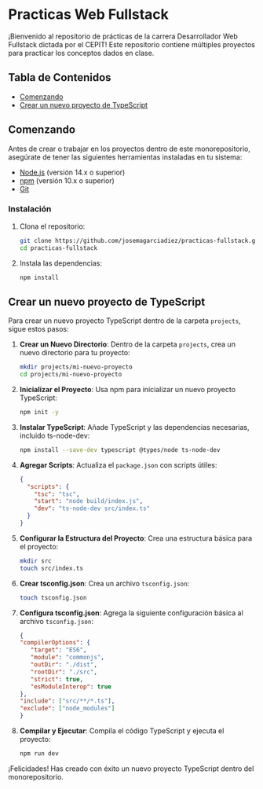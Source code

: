 # Practicas Web Fullstack

¡Bienvenido al repositorio de prácticas de la carrera Desarrollador Web Fullstack dictada por el CEPIT!
Este repositorio contiene múltiples proyectos para practicar los conceptos dados en clase.

## Tabla de Contenidos

- [Comenzando](#comenzando)
- [Crear un nuevo proyecto de TypeScript](#crear-un-nuevo-proyecto-de-typescript)

## Comenzando

Antes de crear o trabajar en los proyectos dentro de este monorepositorio, asegúrate de tener las siguientes herramientas instaladas en tu sistema:

- [Node.js](https://nodejs.org/en/download/) (versión 14.x o superior)
- [npm](https://www.npmjs.com/get-npm) (versión 10.x o superior)
- [Git](https://git-scm.com/)

### Instalación

1. Clona el repositorio:

   ```bash
   git clone https://github.com/josemagarciadiez/practicas-fullstack.git
   cd practicas-fullstack
   ```

2. Instala las dependencias:
   ```bash
   npm install
   ```

## Crear un nuevo proyecto de TypeScript

Para crear un nuevo proyecto TypeScript dentro de la carpeta `projects`, sigue estos pasos:

1. **Crear un Nuevo Directorio**: Dentro de la carpeta `projects`, crea un nuevo directorio para tu proyecto:

   ```bash
   mkdir projects/mi-nuevo-proyecto
   cd projects/mi-nuevo-proyecto
   ```

2. **Inicializar el Proyecto**: Usa npm para inicializar un nuevo proyecto TypeScript:

   ```bash
   npm init -y
   ```

3. **Instalar TypeScript**: Añade TypeScript y las dependencias necesarias, incluido ts-node-dev:

   ```bash
   npm install --save-dev typescript @types/node ts-node-dev
   ```

4. **Agregar Scripts**: Actualiza el `package.json` con scripts útiles:

   ```json
   {
     "scripts": {
       "tsc": "tsc",
       "start": "node build/index.js",
       "dev": "ts-node-dev src/index.ts"
     }
   }
   ```
5. **Configurar la Estructura del Proyecto**: Crea una estructura básica para el proyecto:

   ```bash
   mkdir src
   touch src/index.ts
   ```

6. **Crear tsconfig.json**: Crea un archivo `tsconfig.json`:

   ```bash
   touch tsconfig.json
   ```

7. **Configura tsconfig.json**: Agrega la siguiente configuración básica al archivo `tsconfig.json`:
   ```json
   {
   "compilerOptions": {
      "target": "ES6",
      "module": "commonjs",
      "outDir": "./dist",
      "rootDir": "./src",
      "strict": true,
      "esModuleInterop": true
   },
   "include": ["src/**/*.ts"],
   "exclude": ["node_modules"]
   }
   ```


8. **Compilar y Ejecutar**: Compila el código TypeScript y ejecuta el proyecto:
   ```bash
   npm run dev
   ```

¡Felicidades! Has creado con éxito un nuevo proyecto TypeScript dentro del monorepositorio.

<!-- ## Contribuyendo

¡Damos la bienvenida a las contribuciones! Por favor, sigue estos pasos para contribuir:

1. Haz un fork del repositorio.
2. Crea una nueva rama para tu funcionalidad o corrección de errores.
3. Haz commit de tus cambios con mensajes claros.
4. Empuja tu rama y crea un pull request.

Por favor, asegúrate de que todas las pruebas pasen y tu código siga los estándares de codificación del proyecto antes de enviar un pull request.

## Licencia

Este proyecto está licenciado bajo la Licencia MIT - consulta el archivo [LICENSE](LICENSE) para más detalles. -->
